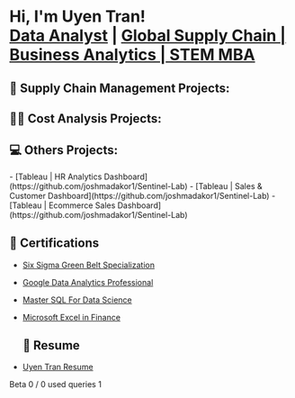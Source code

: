 <h1>Hi, I'm Uyen Tran! <br/><a href="https://github.com/uyentran16">Data Analyst</a> | <a href="https://www.linkedin.com/in/uyentran16/">Global Supply Chain | Business Analytics | STEM MBA</a></h1>

<h2>🎢 Supply Chain Management Projects:</h2>

<h2>👨‍💻 Cost Analysis Projects:</h2>

<h2>💻 Others Projects:</h2>
  - [Tableau | HR Analytics Dashboard](https://github.com/joshmadakor1/Sentinel-Lab)
  - [Tableau | Sales & Customer Dashboard](https://github.com/joshmadakor1/Sentinel-Lab)
  - [Tableau | Ecommerce Sales Dashboard](https://github.com/joshmadakor1/Sentinel-Lab)

<h2>📑 Certifications</h2>

- [Six Sigma Green Belt Specialization](https://coursera.org/share/7334fdebf6fd8ad7c22c2a09183b88e0)
- [Google Data Analytics Professional](https://www.credly.com/badges/ac5eaf4b-fc8a-4b1a-8827-f326fd3605f6/linked_in_profile)
- [Master SQL For Data Science](https://www.udemy.com/certificate/UC-4702775d-0b5f-4ea6-b93b-b0edca6e02ee/)
- [Microsoft Excel in Finance](https://certification.wallstreetprep.com/501b3a0b-53af-4208-9497-9bec2f8fdc3a#acc.1ehDTdYb)

  <h2>📜 Resume</h2>
- [Uyen Tran Resume](https://coursera.org/share/7334fdebf6fd8ad7c22c2a09183b88e0)


<!--
**joshmadakor1/joshmadakor1** is a ✨ _special_ ✨ repository because its `README.md` (this file) appears on your GitHub profile.

Here are some ideas to get you started:

- 🔭 I’m currently working on ...
- 🌱 I’m currently learning ...
- 👯 I’m looking to collaborate on ...
- 🤔 I’m looking for help with ...
- 💬 Ask me about ...
- 📫 How to reach me: ...
- 😄 Pronouns: ...
- ⚡ Fun fact: ...
-->
Beta
0 / 0
used queries
1
